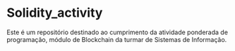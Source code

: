 # Solidity_activity
Este é um repositório destinado ao cumprimento da atividade ponderada de programação, módulo de Blockchain da turmar de Sistemas de Informação.

